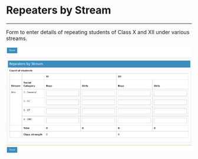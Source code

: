 # Repeaters by Stream
----

Form to enter details of repeating students of Class X and XII under various streams.


![Repeaters by Stream](repeaters_stream.png "Repeaters by Steam")


